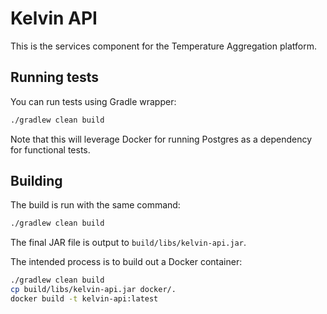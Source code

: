 # Kelvin API

This is the services component for the Temperature Aggregation platform.

## Running tests

You can run tests using Gradle wrapper:

```bash
./gradlew clean build
```

Note that this will leverage Docker for running Postgres as a dependency for functional tests.

## Building

The build is run with the same command:
```bash
./gradlew clean build
```

The final JAR file is output to `build/libs/kelvin-api.jar`.

The intended process is to build out a Docker container:
```bash
./gradlew clean build
cp build/libs/kelvin-api.jar docker/.
docker build -t kelvin-api:latest
```
